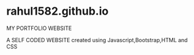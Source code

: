 # rahul1582.github.io
MY PORTFOLIO WEBSITE

A SELF CODED WEBSITE created using Javascript,Bootstrap,HTML and CSS
